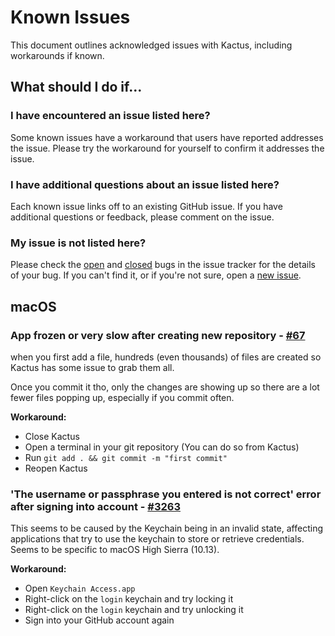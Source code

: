 # Known Issues

This document outlines acknowledged issues with Kactus, including workarounds if known.

## What should I do if...

### I have encountered an issue listed here?

Some known issues have a workaround that users have reported addresses the issue. Please try the workaround for yourself to confirm it addresses the issue.

### I have additional questions about an issue listed here?

Each known issue links off to an existing GitHub issue. If you have additional questions or feedback, please comment on the issue.

### My issue is not listed here?

Please check the [open](https://github.com/kactus-io/kactus/labels/bug) and [closed](https://github.com/kactus-io/kactus/issues?q=is%3Aclosed+label%3Abug) bugs in the issue tracker for the details of your bug. If you can't find it, or if you're not sure, open a [new issue](https://github.com/kactus-io/kactus/issues/new).

## macOS

### App frozen or very slow after creating new repository - [#67](https://github.com/kactus-io/kactus/issues/67)

when you first add a file, hundreds (even thousands) of files are created so Kactus has some issue to grab them all.

Once you commit it tho, only the changes are showing up so there are a lot fewer files popping up, especially if you commit often.

**Workaround:**

- Close Kactus
- Open a terminal in your git repository (You can do so from Kactus)
- Run `git add . && git commit -m "first commit"`
- Reopen Kactus

### 'The username or passphrase you entered is not correct' error after signing into account - [#3263](https://github.com/desktop/desktop/issues/3263)

This seems to be caused by the Keychain being in an invalid state, affecting applications that try to use the keychain to store or retrieve credentials. Seems to be specific to macOS High Sierra (10.13).

**Workaround:**

- Open `Keychain Access.app`
- Right-click on the `login` keychain and try locking it
- Right-click on the `login` keychain and try unlocking it
- Sign into your GitHub account again
